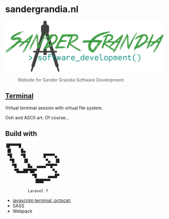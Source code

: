 # sandergrandia.nl

![logo.png](public/images/logo/logo.png)

> Website for Sander Grandia Software Development.

## [Terminal](https://sandergrandia.nl/terminal/)

Virtual terminal session with virtual file system.

Ooh and ASCII art. Of course...

## Build with

```
▐█▀▀▀▀█
 █▌    █▄
 ▀█    ▀█        █▀▀▀▀▄
  ▀█    ▐█        ▀▄  ▐█
   ▀█     █▄  ▄▄▄▄▀▀█▀▀
    ▀█▄▄██▀██▀       ▀▄
            ▀█     ▄▄▄█▀
             ▐███▀▀▀

          Laravel 7
```

- [javascript-terminal :octocat:](https://github.com/rohanchandra/javascript-terminal)
- SASS
- Webpack
